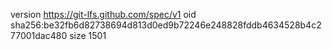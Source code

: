 version https://git-lfs.github.com/spec/v1
oid sha256:be32fb6d82738694d813d0ed9b72246e248828fddb4634528b4c277001dac480
size 1501
